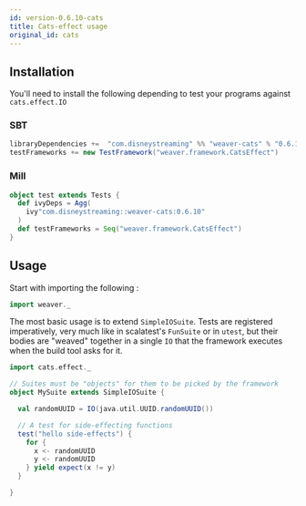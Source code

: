 ```yaml
---
id: version-0.6.10-cats
title: Cats-effect usage
original_id: cats
---
```


## Installation

You'll need to install the following depending to test your programs against `cats.effect.IO`

### SBT
```scala
libraryDependencies +=  "com.disneystreaming" %% "weaver-cats" % "0.6.10" % Test
testFrameworks += new TestFramework("weaver.framework.CatsEffect")
```

### Mill
```scala
object test extends Tests {
  def ivyDeps = Agg(
    ivy"com.disneystreaming::weaver-cats:0.6.10"
  )
  def testFrameworks = Seq("weaver.framework.CatsEffect")
}
```

## Usage


Start with importing the following :

```scala
import weaver._
```

The most basic usage is to extend `SimpleIOSuite`. Tests are registered imperatively, very much like in scalatest's `FunSuite` or in `utest`, but their bodies are "weaved" together in a single `IO` that the framework executes when the build tool asks for it.


```scala
import cats.effect._

// Suites must be "objects" for them to be picked by the framework
object MySuite extends SimpleIOSuite {

  val randomUUID = IO(java.util.UUID.randomUUID())

  // A test for side-effecting functions
  test("hello side-effects") {
    for {
      x <- randomUUID
      y <- randomUUID
    } yield expect(x != y)
  }

}
```
